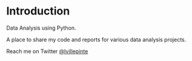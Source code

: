 # Introduction

Data Analysis using Python.

A place to share my code and reports for various data analysis projects.

Reach me on Twitter <a href="https://twitter.com/LVillepinte">@lvillepinte</a>
